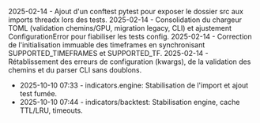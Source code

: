 2025-02-14 - Ajout d'un conftest pytest pour exposer le dossier src aux imports threadx lors des tests.
2025-02-14 - Consolidation du chargeur TOML (validation chemins/GPU, migration legacy, CLI) et ajustement ConfigurationError pour fiabiliser les tests config.
2025-02-14 - Correction de l'initialisation immuable des timeframes en synchronisant SUPPORTED_TIMEFRAMES et SUPPORTED_TF.
2025-02-14 - Rétablissement des erreurs de configuration (kwargs), de la validation des chemins et du parser CLI sans doublons.
- 2025-10-10 07:33 - indicators.engine: Stabilisation de l'import et ajout test fumée.
- 2025-10-10 07:44 - indicators/backtest: Stabilisation engine, cache TTL/LRU, timeouts.
